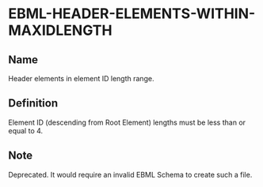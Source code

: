 # EBML-HEADER-ELEMENTS-WITHIN-MAXIDLENGTH

## Name

Header elements in element ID length range.

## Definition

Element ID (descending from Root Element) lengths must be less than or equal to 4.

## Note

Deprecated. It would require an invalid EBML Schema to create such a file.
